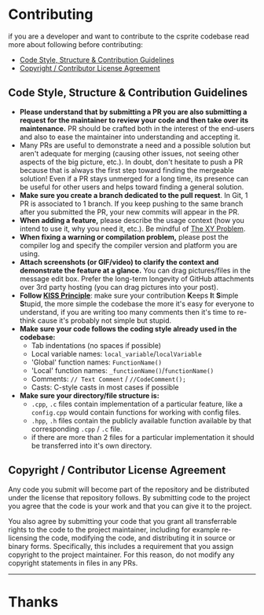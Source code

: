 # Contributing

if you are a developer and want to contribute to the csprite codebase read more about following before contributing:
- [Code Style, Structure & Contribution Guidelines](#code-style-structure--contribution-guidelines)
- [Copyright / Contributor License Agreement](#copyright--contributor-license-agreement)

## Code Style, Structure & Contribution Guidelines

- **Please understand that by submitting a PR you are also submitting a request for the maintainer to review your code and then take over its maintenance.** PR should be crafted both in the interest of the end-users and also to ease the maintainer into understanding and accepting it. 
- Many PRs are useful to demonstrate a need and a possible solution but aren't adequate for merging (causing other issues, not seeing other aspects of the big picture, etc.). In doubt, don't hesitate to push a PR because that is always the first step toward finding the mergeable solution! Even if a PR stays unmerged for a long time, its presence can be useful for other users and helps toward finding a general solution.
- **Make sure you create a branch dedicated to the pull request**. In Git, 1 PR is associated to 1 branch. If you keep pushing to the same branch after you submitted the PR, your new commits will appear in the PR.
- **When adding a feature,** please describe the usage context (how you intend to use it, why you need it, etc.). Be mindful of [The XY Problem](http://xyproblem.info/). 
- **When fixing a warning or compilation problem,** please post the compiler log and specify the compiler version and platform you are using.
- **Attach screenshots (or GIF/video) to clarify the context and demonstrate the feature at a glance.** You can drag pictures/files in the message edit box. Prefer the long-term longevity of GitHub attachments over 3rd party hosting (you can drag pictures into your post).
- **Follow [KISS Principle](https://en.wikipedia.org/wiki/KISS_principle)**: make sure your contribution **K**eeps **I**t **S**imple **S**tupid, the more simple the codebase the more it's easy for everyone to understand, if you are writing too many comments then it's time to re-think cause it's probably not simple but stupid.
- **Make sure your code follows the coding style already used in the codebase:**
  - Tab indentations (no spaces if possible)
  - Local variable names: `local_variable`/`localVariable`
  - 'Global' function names: `FunctionName()`
  - 'Local' function names: `_functionName()`/`functionName()`
  - Comments: `// Text Comment` / `//CodeComment();`
  - Casts: C-style casts in most cases if possible
- **Make sure your directory/file structure is:**
  - `.cpp`, `.c` files contain implementation of a particular feature, like a `config.cpp` would contain functions for working with config files.
  - `.hpp`, `.h` files contain the publicly available function available by that corresponding `.cpp` / `.c` file.
  - if there are more than 2 files for a particular implementation it should be transferred into it's own directory.

## Copyright / Contributor License Agreement

Any code you submit will become part of the repository and be distributed under the license that repository follows. By submitting code to the project you agree that the code is your work and that you can give it to the project.

You also agree by submitting your code that you grant all transferrable rights to the code to the project maintainer, including for example re-licensing the code, modifying the code, and distributing it in source or binary forms. Specifically, this includes a requirement that you assign copyright to the project maintainer. For this reason, do not modify any copyright statements in files in any PRs.

---
# Thanks
